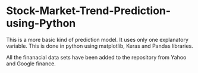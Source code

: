 # Stock-Market-Trend-Prediction-using-Python

This is a more basic kind of prediction model. It uses only one explanatory variable. This is done in python using matplotlib, Keras and Pandas libraries.
 
All the finanacial data sets have been added to the repository from Yahoo and Google finance.
